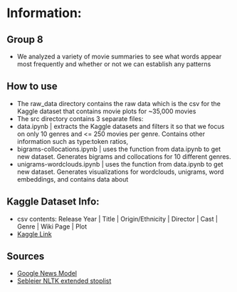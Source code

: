 # Information:

## Group 8
- We analyzed a variety of movie summaries to see what words appear most frequently and whether or not we can establish any patterns

## How to use
- The raw_data directory contains the raw data which is the csv for the Kaggle dataset that contains movie plots for ~35,000 movies
- The src directory contains 3 separate files:
- data.ipynb | extracts the Kaggle datasets and filters it so that we focus on only 10 genres and <= 250 movies per genre. Contains other information such as type:token ratios,
- bigrams-collocations.ipynb | uses the function from data.ipynb to get new dataset. Generates bigrams and collocations for 10 different genres.
- unigrams-wordclouds.ipynb | uses the function from data.ipynb to get new dataset. Generates visualizations for wordclouds, unigrams, word embeddings, and contains data about 
  
## Kaggle Dataset Info:
- csv contents: Release Year | Title | Origin/Ethnicity | Director | Cast | Genre | Wiki Page | Plot
- [Kaggle Link](https://www.kaggle.com/datasets/jrobischon/wikipedia-movie-plots)

## Sources
- [Google News Model](https://github.com/eyaler/word2vec-slim/)
- [Sebleier NLTK extended stoplist](https://gist.github.com/sebleier/554280)

